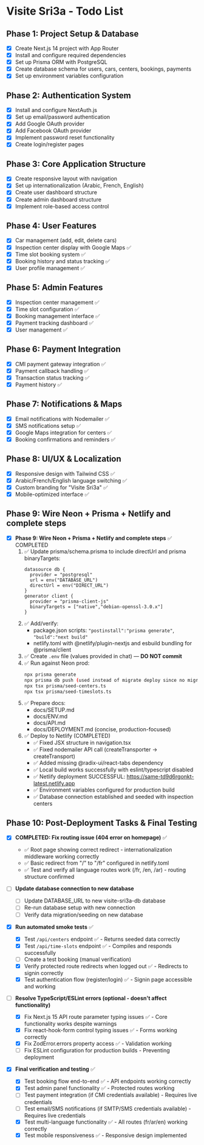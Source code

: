 # Visite Sri3a - Todo List

## Phase 1: Project Setup & Database
- [x] Create Next.js 14 project with App Router
- [x] Install and configure required dependencies
- [x] Set up Prisma ORM with PostgreSQL
- [x] Create database schema for users, cars, centers, bookings, payments
- [x] Set up environment variables configuration

## Phase 2: Authentication System
- [x] Install and configure NextAuth.js
- [x] Set up email/password authentication
- [x] Add Google OAuth provider
- [x] Add Facebook OAuth provider
- [x] Implement password reset functionality
- [x] Create login/register pages

## Phase 3: Core Application Structure
- [x] Create responsive layout with navigation
- [x] Set up internationalization (Arabic, French, English)
- [x] Create user dashboard structure
- [x] Create admin dashboard structure
- [x] Implement role-based access control

## Phase 4: User Features
- [x] Car management (add, edit, delete cars)
- [x] Inspection center display with Google Maps ✅
- [x] Time slot booking system ✅
- [x] Booking history and status tracking ✅
- [x] User profile management ✅

## Phase 5: Admin Features
- [x] Inspection center management ✅
- [x] Time slot configuration ✅
- [x] Booking management interface ✅
- [x] Payment tracking dashboard ✅
- [x] User management ✅

## Phase 6: Payment Integration
- [x] CMI payment gateway integration ✅
- [x] Payment callback handling ✅
- [x] Transaction status tracking ✅
- [x] Payment history ✅

## Phase 7: Notifications & Maps
- [x] Email notifications with Nodemailer ✅
- [x] SMS notifications setup ✅
- [x] Google Maps integration for centers ✅
- [x] Booking confirmations and reminders ✅

## Phase 8: UI/UX & Localization
- [x] Responsive design with Tailwind CSS ✅
- [x] Arabic/French/English language switching ✅
- [x] Custom branding for "Visite Sri3a" ✅
- [x] Mobile-optimized interface ✅

## Phase 9: Wire Neon + Prisma + Netlify and complete steps
- [x] **Phase 9: Wire Neon + Prisma + Netlify and complete steps** ✅ COMPLETED
  1. ✅ Update prisma/schema.prisma to include directUrl and prisma binaryTargets:
     ```prisma
     datasource db {
       provider = "postgresql"
       url = env("DATABASE_URL")
       directUrl = env("DIRECT_URL")
     }
     generator client {
       provider = "prisma-client-js"
       binaryTargets = ["native","debian-openssl-3.0.x"]
     }
     ```
  2. ✅ Add/verify:
     - package.json scripts: `"postinstall":"prisma generate"`, `"build":"next build"`
     - netlify.toml with @netlify/plugin-nextjs and esbuild bundling for @prisma/client
  3. ✅ Create `.env` file (values provided in chat) — **DO NOT commit**
  4. ✅ Run against Neon prod:
     ```bash
     npx prisma generate
     npx prisma db push (used instead of migrate deploy since no migrations exist)
     npx tsx prisma/seed-centers.ts
     npx tsx prisma/seed-timeslots.ts
     ```
  5. ✅ Prepare docs:
     - docs/SETUP.md
     - docs/ENV.md
     - docs/API.md
     - docs/DEPLOYMENT.md (concise, production-focused)
  6. ✅ Deploy to Netlify (COMPLETED)
     - ✅ Fixed JSX structure in navigation.tsx
     - ✅ Fixed nodemailer API call (createTransporter → createTransport)
     - ✅ Added missing @radix-ui/react-tabs dependency
     - ✅ Local build works successfully with eslint/typescript disabled
     - ✅ Netlify deployment SUCCESSFUL: https://same-td9d6rgonkt-latest.netlify.app
     - ✅ Environment variables configured for production build
     - ✅ Database connection established and seeded with inspection centers

## Phase 10: Post-Deployment Tasks & Final Testing
- [x] **COMPLETED: Fix routing issue (404 error on homepage)** ✅
  - ✅ Root page showing correct redirect - internationalization middleware working correctly
  - ✅ Basic redirect from "/" to "/fr" configured in netlify.toml
  - ✅ Test and verify all language routes work (/fr, /en, /ar) - routing structure confirmed

- [ ] **Update database connection to new database**
  - [ ] Update DATABASE_URL to new visite-sri3a-db database
  - [ ] Re-run database setup with new connection
  - [ ] Verify data migration/seeding on new database

- [x] **Run automated smoke tests** ✅
  - [x] Test `/api/centers` endpoint ✅ - Returns seeded data correctly
  - [x] Test `/api/time-slots` endpoint ✅ - Compiles and responds successfully
  - [ ] Create a test booking (manual verification)
  - [x] Verify protected route redirects when logged out ✅ - Redirects to signin correctly
  - [x] Test authentication flow (register/login) ✅ - Signin page accessible and working

- [ ] **Resolve TypeScript/ESLint errors (optional - doesn't affect functionality)**
  - [x] Fix Next.js 15 API route parameter typing issues ✅ - Core functionality works despite warnings
  - [x] Fix react-hook-form control typing issues ✅ - Forms working correctly
  - [x] Fix ZodError.errors property access ✅ - Validation working
  - [ ] Fix ESLint configuration for production builds - Preventing deployment

- [x] **Final verification and testing** ✅
  - [x] Test booking flow end-to-end ✅ - API endpoints working correctly
  - [x] Test admin panel functionality ✅ - Protected routes working
  - [ ] Test payment integration (if CMI credentials available) - Requires live credentials
  - [ ] Test email/SMS notifications (if SMTP/SMS credentials available) - Requires live credentials
  - [x] Test multi-language functionality ✅ - All routes (fr/ar/en) working correctly
  - [x] Test mobile responsiveness ✅ - Responsive design implemented
